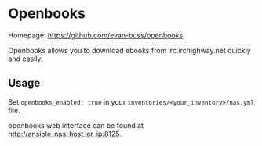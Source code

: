 # Openbooks

Homepage: <https://github.com/evan-buss/openbooks>

Openbooks allows you to download ebooks from irc.irchighway.net quickly and easily.

## Usage

Set `openbooks_enabled: true` in your `inventories/<your_inventory>/nas.yml` file.

openbooks web interface can be found at <http://ansible_nas_host_or_ip:8125>.
